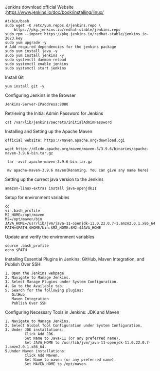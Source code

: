 Jenkins  download 
official Website :https://www.jenkins.io/doc/book/installing/linux/
```
#!/bin/bash
sudo wget -O /etc/yum.repos.d/jenkins.repo \
    https://pkg.jenkins.io/redhat-stable/jenkins.repo
sudo rpm --import https://pkg.jenkins.io/redhat-stable/jenkins.io-2023.key
sudo yum upgrade -y
# Add required dependencies for the jenkins package
sudo yum install java -y
sudo yum install jenkins -y
sudo systemctl daemon-reload
sudo systemctl enable jenkins
sudo systemctl start jenkins
```
Install Git
```
yum install git -y
```
Configuring Jenkins in the Browser
```
Jenkins-Server-IPaddress:8080
```
Retrieving the Initial Admin Password for Jenkins
```
cat /var/lib/jenkins/secrets/initialAdminPassword
```
Installing and Setting up the Apache Maven
```
official website: https://maven.apache.org/download.cgi

wget https://dlcdn.apache.org/maven/maven-3/3.9.6/binaries/apache-maven-3.9.6-bin.tar.gz

 tar -xvzf apache-maven-3.9.6-bin.tar.gz

 mv apache-maven-3.9.6 maven(Renaming. You can give any name here)
```
Setting up the currect java version to the Jenkins
```
amazon-linux-extras install java-openjdk11
```
Setup for environment variables
```
cd
vi .bash_profile
M2_HOME=/opt/maven
M2=/opt/maven/bin
JAVA_HOME=/usr/lib/jvm/java-11-openjdk-11.0.22.0.7-1.amzn2.0.1.x86_64
PATH=$PATH:$HOME/bin:$M2_HOME:$M2:$JAVA_HOME
 ```
Update and verify the environment variables 
```
source .bash_profile
echo $PATH
```
Installing Essential Plugins in Jenkins: GitHub, Maven Integration, and Publish Over SSH
```
1. Open the Jenkins webpage.
2. Navigate to Manage Jenkins.
3. Select Manage Plugins under System Configuration.
4. Go to the Available tab.
5. Search for the following plugins:
   GitHub
   Maven Integration
   Publish Over SSH
```
Configuring Necessary Tools in Jenkins: JDK and Maven
```
1. Navigate to Manage Jenkins.
2. Select Global Tool Configuration under System Configuration.
3. Under JDK installations:
         Click Add JDK.
         Set Name to Java-11 (or any preferred name).
         Set JAVA_HOME to /usr/lib/jvm/java-11-openjdk-11.0.22.0.7-1.amzn2.0.1.x86_64.
5.Under Maven installations:
         Click Add Maven.
         Set Name to maven (or any preferred name).
         Set MAVEN_HOME to /opt/maven.
```



